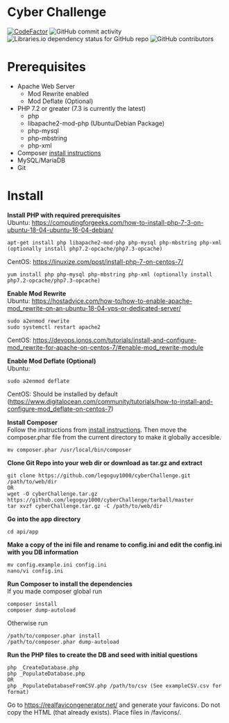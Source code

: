 # Cyber Challenge
[![CodeFactor](https://www.codefactor.io/repository/github/legoguy1000/cyberchallenge/badge/master)](https://www.codefactor.io/repository/github/legoguy1000/cyberchallenge/overview/master)
![GitHub commit activity](https://img.shields.io/github/commit-activity/m/legoguy1000/cyberChallenge)
![Libraries.io dependency status for GitHub repo](https://img.shields.io/librariesio/github/legoguy1000/cyberChallenge)
![GitHub contributors](https://img.shields.io/github/contributors/legoguy1000/cyberChallenge)
# Prerequisites
* Apache Web Server
  * Mod Rewrite enabled
  * Mod Deflate (Optional)
* PHP 7.2 or greater (7.3 is currently the latest)
  * php
  * libapache2-mod-php (Ubuntu/Debian Package)
  * php-mysql
  * php-mbstring
  * php-xml
* Composer [install instructions](https://getcomposer.org/download/)
* MySQL/MariaDB
* Git

# Install

**Install PHP with required prerequisites**  
Ubuntu: https://computingforgeeks.com/how-to-install-php-7-3-on-ubuntu-18-04-ubuntu-16-04-debian/
```
apt-get install php libapache2-mod-php php-mysql php-mbstring php-xml (optionally install php7.2-opcache/php7.3-opcache)
````
CentOS: https://linuxize.com/post/install-php-7-on-centos-7/  
```
yum install php php-mysql php-mbstring php-xml (optionally install php7.2-opcache/php7.3-opcache)
```

**Enable Mod Rewrite**  
Ubuntu: https://hostadvice.com/how-to/how-to-enable-apache-mod_rewrite-on-an-ubuntu-18-04-vps-or-dedicated-server/
```
sudo a2enmod rewrite
sudo systemctl restart apache2
```
CentOS: https://devops.ionos.com/tutorials/install-and-configure-mod_rewrite-for-apache-on-centos-7/#enable-mod_rewrite-module

**Enable Mod Deflate (Optional)**  
Ubuntu:
```
sudo a2enmod deflate
```
CentOS: Should be installed by default (https://www.digitalocean.com/community/tutorials/how-to-install-and-configure-mod_deflate-on-centos-7)  

**Install Composer**  
Follow the instructions from [install instructions](https://getcomposer.org/download/).  Then move the composer.phar file from the current directory to make it globally accesible.
```
mv composer.phar /usr/local/bin/composer
```

**Clone Git Repo into your web dir or download as tar.gz and extract**
```
git clone https://github.com/legoguy1000/cyberChallenge.git /path/to/web/dir
OR
wget -O cyberChallenge.tar.gz https://github.com/legoguy1000/cyberChallenge/tarball/master
tar xvzf cyberChallenge.tar.gz -C /path/to/web/dir
```

**Go into the app directory**
```
cd api/app
```

**Make a copy of the ini file and rename to config.ini and edit the config.ini with you DB information**
```
mv config.example.ini config.ini
nano/vi config.ini
```

**Run Composer to install the dependencies**  
If you made composer global run
```
composer install
composer dump-autoload
```
Otherwise run
```
/path/to/composer.phar install
/path/to/composer.phar dump-autoload
```

**Run the PHP files to create the DB and seed with initial questions**
```
php _CreateDatabase.php
php _PopulateDatabase.php
OR
php _PopulateDatabaseFromCSV.php /path/to/csv (See exampleCSV.csv for format)
```
Go to https://realfavicongenerator.net/ and generate your favicons.  Do not copy the HTML (that already exists). Place files in /favicons/.
